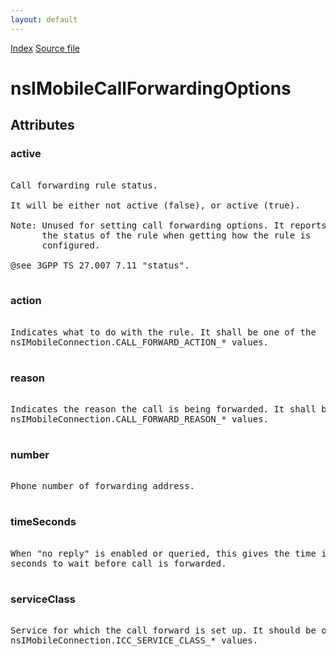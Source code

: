 ```yaml
---
layout: default
---
```

<div id='links'><a href="../index.html">Index</a>
<a href="http://dxr.mozilla.org/mozilla-central/source/dom/mobileconnection/interfaces/nsIMobileCallForwardingOptions.idl">Source file</a>
</div>

# nsIMobileCallForwardingOptions #

## Attributes ##

### active ###
<pre>  
Call forwarding rule status.  
  
It will be either not active (false), or active (true).  
  
Note: Unused for setting call forwarding options. It reports  
      the status of the rule when getting how the rule is  
      configured.  
  
@see 3GPP TS 27.007 7.11 "status".  
  
</pre>
### action ###
<pre>  
Indicates what to do with the rule. It shall be one of the  
nsIMobileConnection.CALL_FORWARD_ACTION_* values.  
  
</pre>
### reason ###
<pre>  
Indicates the reason the call is being forwarded. It shall be one of the  
nsIMobileConnection.CALL_FORWARD_REASON_* values.  
  
</pre>
### number ###
<pre>  
Phone number of forwarding address.  
  
</pre>
### timeSeconds ###
<pre>  
When "no reply" is enabled or queried, this gives the time in  
seconds to wait before call is forwarded.  
  
</pre>
### serviceClass ###
<pre>  
Service for which the call forward is set up. It should be one of the  
nsIMobileConnection.ICC_SERVICE_CLASS_* values.  
  
</pre>